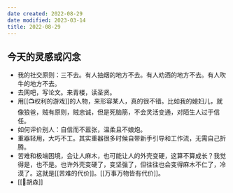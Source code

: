 ```yaml
---
date created: 2022-08-29
date modified: 2023-03-14
title: 2022-08-29
---
```


## 今天的灵感或闪念

- 我的社交原则：三不去。有人抽烟的地方不去。有人劝酒的地方不去。有人吹牛的地方不去。
- 去网吧，写论文。来青楼，读圣贤。
- 用[[📺权利的游戏]]的人物，来形容某人，真的很不错。比如我的媳妇儿，就像狼爸，贼有原则，贼忠诚，但是死脑筋，不会灵活变通，对陌生人过于信任。
- 如何评价别人：自信而不嚣张，温柔且不娘炮。
- 重器轻用，大巧不工。其实重器很多时候自带新手引导和工作流，无需自己折腾。
- 苦难和极端困境，会让人麻木，也可能让人的外壳变硬，这算不算成长？我觉得是，也不是。也许外壳变硬了，变坚强了，但往往也会变得麻木不仁了，冷漠了。这就是[[苦难的代价]]。[[万事万物皆有代价]]。
- [[🧑胡森]]
